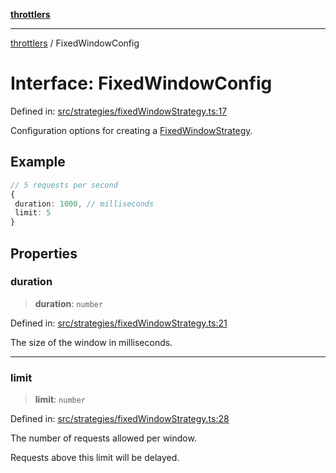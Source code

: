 [**throttlers**](../README.md)

***

[throttlers](../globals.md) / FixedWindowConfig

# Interface: FixedWindowConfig

Defined in: [src/strategies/fixedWindowStrategy.ts:17](https://github.com/havelessbemore/throttlers/blob/3e64dbc7f42ad7431d8e4aaaafc9787d4a004f91/src/strategies/fixedWindowStrategy.ts#L17)

Configuration options for creating a [FixedWindowStrategy](../classes/FixedWindowStrategy.md).

## Example

```ts
// 5 requests per second
{
 duration: 1000, // milliseconds
 limit: 5
}
```

## Properties

### duration

> **duration**: `number`

Defined in: [src/strategies/fixedWindowStrategy.ts:21](https://github.com/havelessbemore/throttlers/blob/3e64dbc7f42ad7431d8e4aaaafc9787d4a004f91/src/strategies/fixedWindowStrategy.ts#L21)

The size of the window in milliseconds.

***

### limit

> **limit**: `number`

Defined in: [src/strategies/fixedWindowStrategy.ts:28](https://github.com/havelessbemore/throttlers/blob/3e64dbc7f42ad7431d8e4aaaafc9787d4a004f91/src/strategies/fixedWindowStrategy.ts#L28)

The number of requests allowed per window.

Requests above this limit will be delayed.
